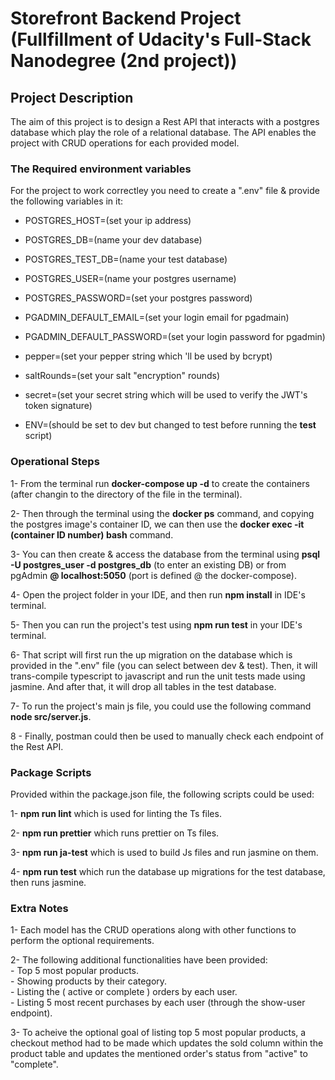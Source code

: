 # Storefront Backend Project (Fullfillment of Udacity's Full-Stack Nanodegree (2nd project))

## Project Description

The aim of this project is to design a Rest API that interacts with a postgres database which play the role of a relational database. The API enables the project with CRUD operations for each provided model. <br>

### The Required environment variables

For the project to work correctley you need to create a ".env" file & provide the following variables in it:

- POSTGRES_HOST=(set your ip address) <br>

- POSTGRES_DB=(name your dev database) <br>

- POSTGRES_TEST_DB=(name your test database) <br>

- POSTGRES_USER=(name your postgres username) <br>

- POSTGRES_PASSWORD=(set your postgres password) <br>

- PGADMIN_DEFAULT_EMAIL=(set your login email for pgadmain) <br>

- PGADMIN_DEFAULT_PASSWORD=(set your login password for pgadmin) <br>

- pepper=(set your pepper string which 'll be used by bcrypt) <br>

- saltRounds=(set your salt "encryption" rounds) <br>

- secret=(set your secret string which will be used to verify the JWT's token signature) <br>

- ENV=(should be set to dev but changed to test before running the **test** script) <br>

### Operational Steps

1- From the terminal run **docker-compose up -d** to create the containers (after changin to the directory of the file in the terminal). <br>

2- Then through the terminal using the **docker ps** command, and copying the postgres image's container ID, we can then use the **docker exec -it (container ID number) bash** command. <br>

3- You can then create & access the database from the terminal using **psql -U postgres_user -d postgres_db** (to enter an existing DB) or from pgAdmin **@ localhost:5050** (port is defined @ the docker-compose). <br>

4- Open the project folder in your IDE, and then run **npm install** in IDE's terminal. <br>

5- Then you can run the project's test using **npm run test** in your IDE's terminal. <br>

6- That script will first run the up migration on the database which is provided in the ".env" file (you can select between dev & test). Then, it will trans-compile typescript to javascript and run the unit tests made using jasmine. And after that, it will drop all tables in the test database. <br>

7- To run the project's main js file, you could use the following command **node src/server.js**. <br>

8 - Finally, postman could then be used to manually check each endpoint of the Rest API. <br>

### Package Scripts

Provided within the package.json file, the following scripts could be used: <br>

1- **npm run lint** which is used for linting the Ts files. <br>

2- **npm run prettier** which runs prettier on Ts files. <br>

3- **npm run ja-test** which is used to build Js files and run jasmine on them. <br>

4- **npm run test** which run the database up migrations for the test database, then runs jasmine. <br>

### Extra Notes

1- Each model has the CRUD operations along with other functions to perform the optional requirements. <br>

2- The following additional functionalities have been provided: <br> - Top 5 most popular products. <br> - Showing products by their category. <br> - Listing the ( active or complete ) orders by each user. <br> - Listing 5 most recent purchases by each user (through the show-user endpoint). <br>

3- To acheive the optional goal of listing top 5 most popular products, a checkout method had to be made which updates the sold column within the product table and updates the mentioned order's status from "active" to "complete".
